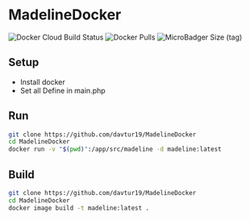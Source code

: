 # MadelineDocker
![Docker Cloud Build Status](https://img.shields.io/docker/cloud/build/davtur19/madeline)
![Docker Pulls](https://img.shields.io/docker/pulls/davtur19/madeline)
![MicroBadger Size (tag)](https://img.shields.io/microbadger/image-size/davtur19/madeline/latest)

## Setup
- Install docker
- Set all Define in main.php

## Run
```bash
git clone https://github.com/davtur19/MadelineDocker
cd MadelineDocker
docker run -v "$(pwd)":/app/src/madeline -d madeline:latest
```

## Build
```bash
git clone https://github.com/davtur19/MadelineDocker
cd MadelineDocker
docker image build -t madeline:latest .
```
